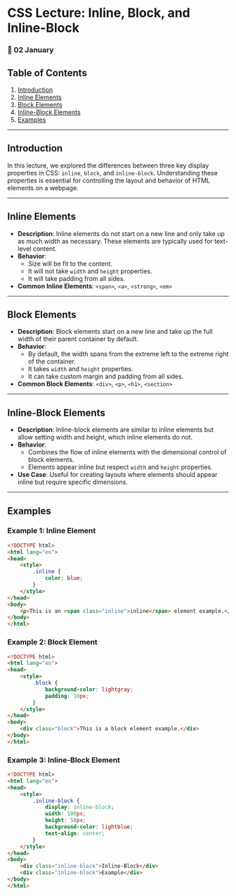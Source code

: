# CSS Lecture: Inline, Block, and Inline-Block

### 📌 02 January

## Table of Contents
1. [Introduction](#introduction)
2. [Inline Elements](#inline-elements)
3. [Block Elements](#block-elements)
4. [Inline-Block Elements](#inline-block-elements)
5. [Examples](#examples)

---

## Introduction
In this lecture, we explored the differences between three key display properties in CSS: `inline`, `block`, and `inline-block`. Understanding these properties is essential for controlling the layout and behavior of HTML elements on a webpage.

---

## Inline Elements
- **Description**: Inline elements do not start on a new line and only take up as much width as necessary. These elements are typically used for text-level content.
- **Behavior**:
  - Size will be fit to the content.
  - It will not take `width` and `height` properties.
  - It will take padding from all sides.
- **Common Inline Elements**: `<span>`, `<a>`, `<strong>`, `<em>`

---

## Block Elements
- **Description**: Block elements start on a new line and take up the full width of their parent container by default.
- **Behavior**:
  - By default, the width spans from the extreme left to the extreme right of the container.
  - It takes `width` and `height` properties.
  - It can take custom margin and padding from all sides.
- **Common Block Elements**: `<div>`, `<p>`, `<h1>`, `<section>`

---

## Inline-Block Elements
- **Description**: Inline-block elements are similar to inline elements but allow setting width and height, which inline elements do not.
- **Behavior**:
  - Combines the flow of inline elements with the dimensional control of block elements.
  - Elements appear inline but respect `width` and `height` properties.
- **Use Case**: Useful for creating layouts where elements should appear inline but require specific dimensions.

---

## Examples
### Example 1: Inline Element
```html
<!DOCTYPE html>
<html lang="en">
<head>
    <style>
        .inline {
            color: blue;
        }
    </style>
</head>
<body>
    <p>This is an <span class="inline">inline</span> element example.</p>
</body>
</html>
```

### Example 2: Block Element
```html
<!DOCTYPE html>
<html lang="en">
<head>
    <style>
        .block {
            background-color: lightgray;
            padding: 10px;
        }
    </style>
</head>
<body>
    <div class="block">This is a block element example.</div>
</body>
</html>
```

### Example 3: Inline-Block Element
```html
<!DOCTYPE html>
<html lang="en">
<head>
    <style>
        .inline-block {
            display: inline-block;
            width: 100px;
            height: 50px;
            background-color: lightblue;
            text-align: center;
        }
    </style>
</head>
<body>
    <div class="inline-block">Inline-Block</div>
    <div class="inline-block">Example</div>
</body>
</html>
```

